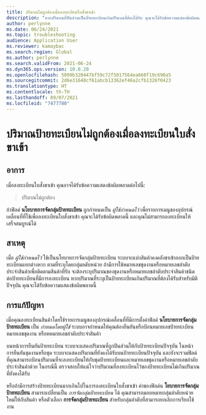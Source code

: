 ```yaml
---
title: ปริมาณไม่ถูกต้องเมื่อลงทะเบียนใบสั่งขาเข้า
description: "หากปริมาณที่ปันส่วนเป็นป้ายทะเบียนเกินปริมาณที่ต้องได้รับ คุณจะได้รับข้อความแสดงข้อผิดพลาด: 'ปริมาณไม่ถูกต้อง'"
author: perlynne
ms.date: 06/24/2021
ms.topic: troubleshooting
audience: Application User
ms.reviewer: kamaybac
ms.search.region: Global
ms.author: perlynne
ms.search.validFrom: 2021-06-24
ms.dyn365.ops.version: 10.0.20
ms.openlocfilehash: 5099b320447bf59c72f5017564ea660f19c690a5
ms.sourcegitcommit: 2d6e31648cf61abcb13362ef46a2cfb1326f0423
ms.translationtype: HT
ms.contentlocale: th-TH
ms.lasthandoff: 09/07/2021
ms.locfileid: "7477780"
---
```

# <a name="license-plate-quantity-is-not-valid-when-registering-inbound-orders"></a>ปริมาณป้ายทะเบียนไม่ถูกต้องเมื่อลงทะเบียนใบสั่งขาเข้า

## <a name="symptoms"></a>อาการ

เมื่อลงทะเบียนใบสั่งขาเข้า คุณอาจได้รับข้อความแสดงข้อผิดพลาดต่อไปนี้:

> ปริมาณไม่ถูกต้อง

ถ้าฟิลด์ **นโยบายการจัดกลุ่มป้ายทะเบียน** ถูกกําหนดเป็น *ผู้ใช้กําหนดไว้* เพื่อรายการเมนูของอุปกรณ์เคลื่อนที่ที่ใช้เพื่อลงทะเบียนใบสั่งขาเข้า คุณจะได้รับข้อผิดพลาดนี้ และคุณไม่สามารถลงทะเบียนให้เสร็จสมบูรณ์ได้

## <a name="cause"></a>สาเหตุ

เมื่อ *ผู้ใช้กําหนดไว้* ใช้เป็นนโยบายการจัดกลุ่มป้ายทะเบียน ระบบจะแบ่งสินค้าคงคลังขาเข้าออกเป็นป้ายทะเบียนแยกต่างหาก ตามที่ระบุโดยกลุ่มลดับหน่วย ถ้ามีการใช้หมายเลขชุดงานหรือหมายเลขลำดับประจำสินค้าเพื่อติดตามสินค้าที่รับ จะต้องระบุปริมาณของชุดงานหรือหมายเลขลำดับประจำสินค้าชนิดต่อป้ายทะเบียนที่มีการลงทะเบียน หากปริมาณที่ระบุเป็นป้ายทะเบียนเกินปริมาณที่ต้องได้รับสำหรับมิติปัจจุบัน คุณจะได้รับข้อความแสดงข้อผิดพลาดนี้

## <a name="resolution"></a>การแก้ปัญหา

เมื่อคุณลงทะเบียนสินค้าโดยใช้รายการเมนูของอุปกรณ์เคลื่อนที่ที่มีการตั้งค่าฟิลด์ **นโยบายการจัดกลุ่มป้ายทะเบียน** เป็น *กําหนดโดยผู้ใช้* ระบบอาจกําหนดให้คุณต้องยืนยันหรือป้อนหมายเลขป้ายทะเบียน หมายเลขชุดงาน หรือหหมายเลขลำดับประจำสินค้า

บนหน้าการยืนยันป้ายทะเบียน ระบบจะแสดงปริมาณที่ถูกปันส่วนให้กับป้ายทะเบียนปัจจุบัน ในหน้าการยืนยันชุดงานหรือชุด ระบบจะแสดงปริมาณที่ยังคงได้รับบนป้ายทะเบียนปัจจุบัน และยังจะรวมฟิลด์ที่คุณสามารถป้อนปริมาณที่จะลงทะเบียนให้กับชุดป้ายทะเบียนและหมายเลขชุดงานหรือหมายเลขลำดับประจำสินค้าด้วย ในกรณีนี้ ตรวจสอบให้แน่ใจว่าปริมาณที่ลงทะเบียนไว้ของป้ายทะเบียนไม่เกินปริมาณที่ยังคงได้รับ

หรือถ้ามีการสร้างป้ายทะเบียนมากเกินไปในการลงทะเบียนใบสั่งขาเข้า ค่าของฟิลด์น **โยบายการจัดกลุ่มป้ายทะเบียน** สามารถเปลี่ยนเป็น *การจัดกลุ่มป้ายทะเบียน* ได้ คุณสามารถมอบหมายกลุ่มลำดับหน่วยใหม่ให้กับสินค้า หรือตัวเลือก **การจัดกลุ่มป้ายทะเบียน** สำหรับกลุ่มลำดับที่สามารถยกเลิกการเรียกใช้งาน
